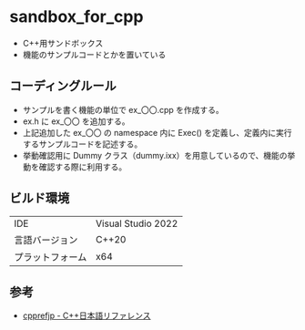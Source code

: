 ﻿# sandbox_for_cpp
* C++用サンドボックス
* 機能のサンプルコードとかを置いている

## コーディングルール
* サンプルを書く機能の単位で ex_〇〇.cpp を作成する。
* ex.h に ex_〇〇 を追加する。
* 上記追加した ex_〇〇 の namespace 内に Exec() を定義し、定義内に実行するサンプルコードを記述する。
* 挙動確認用に Dummy クラス（dummy.ixx）を用意しているので、機能の挙動を確認する際に利用する。

## ビルド環境
|||
| ---- | ---- |
|IDE|Visual Studio 2022|
|言語バージョン|C++20|
|プラットフォーム|x64|

## 参考
* [cpprefjp - C++日本語リファレンス](https://cpprefjp.github.io/)
